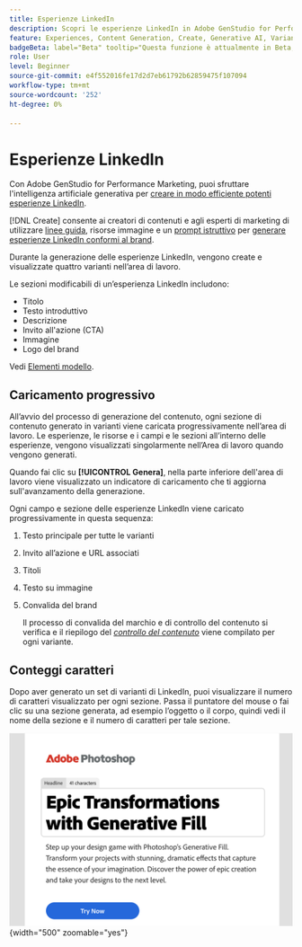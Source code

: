 ```yaml
---
title: Esperienze LinkedIn
description: Scopri le esperienze LinkedIn in Adobe GenStudio for Performance Marketing.
feature: Experiences, Content Generation, Create, Generative AI, Variant Generation
badgeBeta: label="Beta" tooltip="Questa funzione è attualmente in Beta, quindi alcune funzionalità potrebbero essere limitate o soggette a modifiche."
role: User
level: Beginner
source-git-commit: e4f552016fe17d2d7eb61792b62859475f107094
workflow-type: tm+mt
source-wordcount: '252'
ht-degree: 0%

---
```


# Esperienze LinkedIn

Con Adobe GenStudio for Performance Marketing, puoi sfruttare l&#39;intelligenza artificiale generativa per [creare in modo efficiente potenti esperienze LinkedIn](/help/user-guide/create/create-linkedin.md).

[!DNL Create] consente ai creatori di contenuti e agli esperti di marketing di utilizzare [linee guida](/help/user-guide/guidelines/overview.md), risorse immagine e un [prompt istruttivo](/help/user-guide/effective-prompts.md) per [generare esperienze LinkedIn conformi al brand](/help/user-guide/create/create-email-experience.md).

Durante la generazione delle esperienze LinkedIn, vengono create e visualizzate quattro varianti nell’area di lavoro.

Le sezioni modificabili di un’esperienza LinkedIn includono:

* Titolo
* Testo introduttivo
* Descrizione
* Invito all&#39;azione (CTA)
* Immagine
* Logo del brand

Vedi [Elementi modello](/help/user-guide/content/use-templates.md#template-elements).

## Caricamento progressivo

All’avvio del processo di generazione del contenuto, ogni sezione di contenuto generato in varianti viene caricata progressivamente nell’area di lavoro. Le esperienze, le risorse e i campi e le sezioni all’interno delle esperienze, vengono visualizzati singolarmente nell’Area di lavoro quando vengono generati.

Quando fai clic su **[!UICONTROL Genera]**, nella parte inferiore dell&#39;area di lavoro viene visualizzato un indicatore di caricamento che ti aggiorna sull&#39;avanzamento della generazione.

Ogni campo e sezione delle esperienze LinkedIn viene caricato progressivamente in questa sequenza:

1. Testo principale per tutte le varianti
1. Invito all’azione e URL associati
1. Titoli
1. Testo su immagine
1. Convalida del brand

   Il processo di convalida del marchio e di controllo del contenuto si verifica e il riepilogo del [_controllo del contenuto_](/help/user-guide/guidelines/brand-validation.md#content-check-summary) viene compilato per ogni variante.

## Conteggi caratteri

Dopo aver generato un set di varianti di LinkedIn, puoi visualizzare il numero di caratteri visualizzato per ogni sezione. Passa il puntatore del mouse o fai clic su una sezione generata, ad esempio l’oggetto o il corpo, quindi vedi il nome della sezione e il numero di caratteri per tale sezione.

![Numero di caratteri](/help/assets/character-count.png){width="500" zoomable="yes"}
